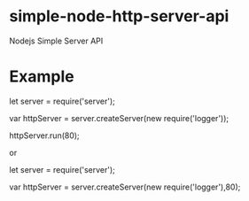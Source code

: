# simple-node-http-server-api
Nodejs Simple Server API

# Example

let server = require('server');

var httpServer = server.createServer(new require('logger'));

httpServer.run(80);


or


let server = require('server');

var httpServer = server.createServer(new require('logger'),80);
